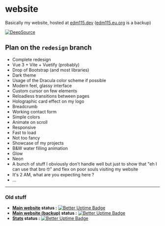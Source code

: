 # website
Basically my website, hosted at [edm115.dev](https://edm115.dev) ([edm115.eu.org](https://edm115.eu.org) is a backup)

[![DeepSource](https://app.deepsource.com/gh/EDM115/website.svg/?label=active+issues&show_trend=true&token=N0wq5KKIR-8bZ-Jsa88xTbRm)](https://app.deepsource.com/gh/EDM115/website/)

## Plan on the `redesign` branch

- Complete redesign
- Vue 3 + Vite + Vuetify (probably)
- Drop of Bootstrap (and most libraries)
- Dark theme
- Usage of the Dracula color scheme if possible
- Modern feel, glassy interface
- Custom cursor on few elements
- Reloadless transitions between pages
- Holographic card effect on my logo
- Breadcrumb
- Working contact form
- Simple colors
- Animate on scroll
- Responsive
- Fast to load
- Not too fancy
- Showcase of my projects
- B&W water filling animation
- Glow
- Neon
- A bunch of stuff I obviously don't handle well but just to show that "eh I can use that bro 🤓" and flex on poor souls visiting my website
- It's 2 AM, what are you expecting here ?
- ...

---

### Old stuff

+ **[Main website](https://edm115.dev) status :** [![Better Uptime Badge](https://betteruptime.com/status-badges/v1/monitor/n6oc.svg)](https://up.edm115.dev/)
+ **[Main website (backup)](https://edm115.eu.org) status :** [![Better Uptime Badge](https://betteruptime.com/status-badges/v1/monitor/iker.svg)](https://up.edm115.dev/)
+ **[Stats](https://stats.edm115.dev/api?username=EDM115&count_private=true&show_icons=true&cache_seconds=1800&bg_color=30,833ab4,fd1d1d,fcb045&include_all_commits=True&title_color=fff&icon_color=fff&border_color=000&text_color=70ffff) status :** [![Better Uptime Badge](https://betteruptime.com/status-badges/v1/monitor/loog.svg)](https://up.edm115.dev/)
